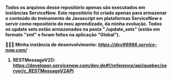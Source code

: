 <strong>Todos os arquivos desse repositório apenas são executados em instâncias ServiceNow. Este repositório foi criado apenas para armazenar o conteúdo do treinamento de Javascript em plataformas ServiceNow e servir como repositório do meu aprendizado, da minha evolução.
Todos os update sets estão armazenados na pasta "./update_sets" (estão em formato "xml" e foram feitos na aplicação "Global").<strong>

👨🏻‍💻 Minha instância de desenvolvimento: <i>https://dev96986.service-now.com/</i>

1) RESTMessageV2(): https://developer.servicenow.com/dev.do#!/reference/api/quebec/server/c_RESTMessageV2API